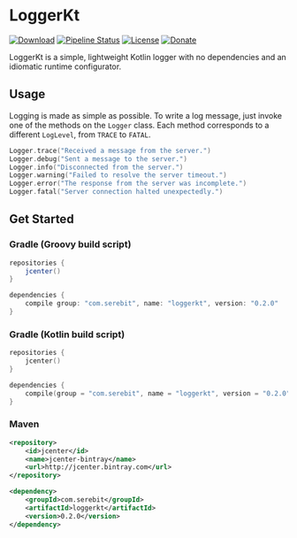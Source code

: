 # LoggerKt
[![Download][bintray]](https://bintray.com/serebit/Maven/loggerkt)
[![Pipeline Status][gitlab-ci]](https://travis-ci.org/serebit/LoggerKt)
[![License][license]](https://www.apache.org/licenses/LICENSE-2.0.html)
[![Donate][paypal]](https://paypal.me/gdeadshot)

LoggerKt is a simple, lightweight Kotlin logger with no dependencies and an idiomatic runtime configurator.

## Usage
Logging is made as simple as possible. To write a log message, just invoke one of the methods on the `Logger` class. 
Each method corresponds to a different `LogLevel`, from `TRACE` to `FATAL`.
```kotlin
Logger.trace("Received a message from the server.")
Logger.debug("Sent a message to the server.")
Logger.info("Disconnected from the server.")
Logger.warning("Failed to resolve the server timeout.")
Logger.error("The response from the server was incomplete.")
Logger.fatal("Server connection halted unexpectedly.")
```

## Get Started
### Gradle (Groovy build script)
```gradle
repositories {
    jcenter()
}

dependencies {
    compile group: "com.serebit", name: "loggerkt", version: "0.2.0"
}
```
### Gradle (Kotlin build script)
```kts
repositories {
    jcenter()
}

dependencies {
    compile(group = "com.serebit", name = "loggerkt", version = "0.2.0")
}
```
### Maven
```xml
<repository>
    <id>jcenter</id>
    <name>jcenter-bintray</name>
    <url>http://jcenter.bintray.com</url>
</repository>
```
```xml
<dependency>
    <groupId>com.serebit</groupId>
    <artifactId>loggerkt</artifactId>
    <version>0.2.0</version>
</dependency>
```

[bintray]: https://api.bintray.com/packages/serebit/Maven/loggerkt/images/download.svg "Download from Bintray"
[gitlab-ci]: https://gitlab.com/serebit/loggerkt/badges/master/build.svg "Pipeline Status"
[license]: https://img.shields.io/badge/License-Apache%202.0-lightgrey.svg "License"
[paypal]: https://img.shields.io/badge/Donate-PayPal-blue.svg "Donate via PayPal"
